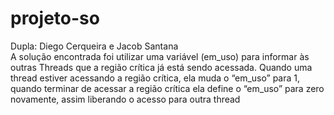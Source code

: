 # projeto-so
Dupla: Diego Cerqueira e Jacob Santana <br>
A solução encontrada foi utilizar uma variável (em_uso) para  informar às outras Threads que a região crítica já está sendo acessada.
Quando uma thread estiver acessando a região crítica, ela muda o “em_uso” para 1, quando terminar de acessar a região crítica ela define o “em_uso” para zero novamente, assim liberando o acesso para outra thread
